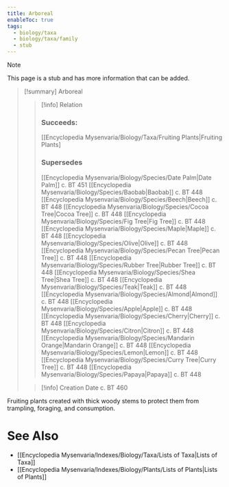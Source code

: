 ```yaml
---
title: Arboreal
enableToc: true
tags:
  - biology/taxa
  - biology/taxa/family
  - stub
---
```


> [!note]
> This page is a stub and has more information that can be added.

> [!summary] Arboreal
> > [!info] Relation
> > ### Succeeds:
> > [[Encyclopedia Mysenvaria/Biology/Taxa/Fruiting Plants|Fruiting Plants]
> > ### Supersedes 
> > [[Encyclopedia Mysenvaria/Biology/Species/Date Palm|Date Palm]] c. BT 451
> > [[Encyclopedia Mysenvaria/Biology/Species/Baobab|Baobab]] c. BT 448
> > [[Encyclopedia Mysenvaria/Biology/Species/Beech|Beech]] c. BT 448
> > [[Encyclopedia Mysenvaria/Biology/Species/Cocoa Tree|Cocoa Tree]] c. BT 448
> > [[Encyclopedia Mysenvaria/Biology/Species/Fig Tree|Fig Tree]] c. BT 448
> > [[Encyclopedia Mysenvaria/Biology/Species/Maple|Maple]] c. BT 448
> > [[Encyclopedia Mysenvaria/Biology/Species/Olive|Olive]] c. BT 448
> > [[Encyclopedia Mysenvaria/Biology/Species/Pecan Tree|Pecan Tree]] c. BT 448
> > [[Encyclopedia Mysenvaria/Biology/Species/Rubber Tree|Rubber Tree]] c. BT 448
> > [[Encyclopedia Mysenvaria/Biology/Species/Shea Tree|Shea Tree]] c. BT 448
> > [[Encyclopedia Mysenvaria/Biology/Species/Teak|Teak]] c. BT 448
> > [[Encyclopedia Mysenvaria/Biology/Species/Almond|Almond]] c. BT 448
> > [[Encyclopedia Mysenvaria/Biology/Species/Apple|Apple]] c. BT 448
> > [[Encyclopedia Mysenvaria/Biology/Species/Cherry|Cherry]] c. BT 448
> > [[Encyclopedia Mysenvaria/Biology/Species/Citron|Citron]] c. BT 448
> > [[Encyclopedia Mysenvaria/Biology/Species/Mandarin Orange|Mandarin Orange]] c. BT 448
> > [[Encyclopedia Mysenvaria/Biology/Species/Lemon|Lemon]] c. BT 448
> > [[Encyclopedia Mysenvaria/Biology/Species/Curry Tree|Curry Tree]] c. BT 448
> > [[Encyclopedia Mysenvaria/Biology/Species/Papaya|Papaya]] c. BT 448
>
> > [!info] Creation Date
> > c. BT 460

Fruiting plants created with thick woody stems to protect them from trampling, foraging, and consumption.

# See Also
- [[Encyclopedia Mysenvaria/Indexes/Biology/Taxa/Lists of Taxa|Lists of Taxa]]
- [[Encyclopedia Mysenvaria/Indexes/Biology/Plants/Lists of Plants|Lists of Plants]]
